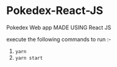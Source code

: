 # Pokedex-React-JS
Pokedex Web app MADE USING React JS

execute the following commands to run :-
1. `yarn`
2. `yarn start`

